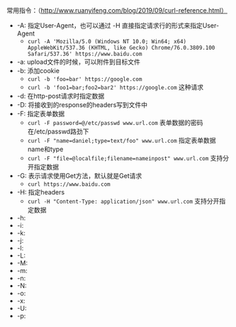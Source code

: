 常用指令：（http://www.ruanyifeng.com/blog/2019/09/curl-reference.html）
* -A: 指定User-Agent，也可以通过 -H 直接指定请求行的形式来指定User-Agent
    * `curl -A 'Mozilla/5.0 (Windows NT 10.0; Win64; x64) AppleWebKit/537.36 (KHTML, like Gecko) Chrome/76.0.3809.100 Safari/537.36' https://www.baidu.com`
* -a: upload文件的时候，可以附件到目标文件
* -b: 添加cookie
    * `curl -b 'foo=bar' https://google.com`
    * `curl -b 'foo1=bar;foo2=bar2' https://google.com` 这种请求
* -d: 在http-post请求时指定数据
* -D: 将接收到的response的headers写到文件中
* -F: 指定表单数据
    * `curl -F password=@/etc/passwd www.url.com`  表单数据的密码在/etc/passwd路劲下
    * `curl -F "name=daniel;type=text/foo" www.url.com`  指定表单数据name和type
    * `curl -F "file=@localfile;filename=nameinpost" www.url.com`  支持分开指定数据
* -G: 表示请求使用Get方法，默认就是Get请求
    * `curl https://www.baidu.com`
* -H: 指定headers
    * `curl -H "Content-Type: application/json" www.url.com`  支持分开指定数据
* -h: 
* -i: 
* -k: 
* -j: 
* -l: 
* -L: 
* -M: 
* -m: 
* -n: 
* -N: 
* -o: 
* -x: 
* -U: 
* -p: 